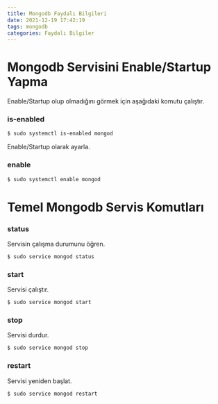 ```yaml
---
title: Mongodb Faydalı Bilgileri
date: 2021-12-19 17:42:19
tags: mongodb
categories: Faydalı Bilgiler
---
```

# Mongodb Servisini Enable/Startup Yapma
Enable/Startup olup olmadığını görmek için aşağıdaki komutu çalıştır.
### is-enabled
```bash
$ sudo systemctl is-enabled mongod
```
Enable/Startup olarak ayarla.
### enable
```bash
$ sudo systemctl enable mongod
```

<!-- more -->

# Temel Mongodb Servis Komutları
### status
Servisin çalışma durumunu öğren.
```bash
$ sudo service mongod status
```
### start
Servisi çalıştır.
```bash
$ sudo service mongod start
```
### stop
Servisi durdur.
```bash
$ sudo service mongod stop
```
### restart
Servisi yeniden başlat.
```bash
$ sudo service mongod restart
```